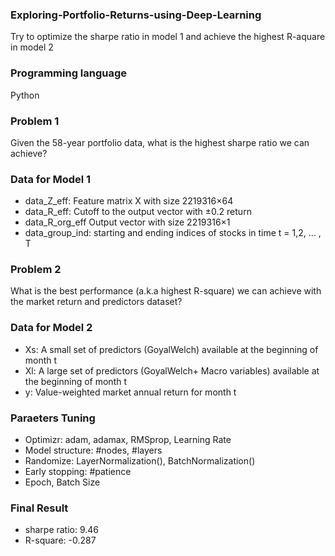 ### Exploring-Portfolio-Returns-using-Deep-Learning
Try to optimize the sharpe ratio in model 1 and achieve the highest R-aquare in model 2

### Programming language
Python

### Problem 1
Given the 58-year portfolio data, what is the highest sharpe ratio we can achieve?

### Data for Model 1
* data_Z_eff: Feature matrix X with size 2219316×64
* data_R_eff: Cutoff to the output vector with ±0.2 return
* data_R_org_eff Output vector with size 2219316×1
* data_group_ind: starting and ending indices of stocks in time t = 1,2, … , T

### Problem 2
What is the best performance (a.k.a highest R-square) we can achieve with the market return and predictors dataset?

### Data for Model 2
* Xs: A small set of predictors (GoyalWelch) available at the beginning of month t
* Xl: A large set of predictors (GoyalWelch+ Macro variables) available at the beginning of month t
* y: Value-weighted market annual return for month t 

### Paraeters Tuning
* Optimizr: adam, adamax, RMSprop, Learning Rate
* Model structure: #nodes, #layers
* Randomize: LayerNormalization(), BatchNormalization()
* Early stopping: #patience
* Epoch, Batch Size

### Final Result
* sharpe ratio: 9.46
* R-square: -0.287

